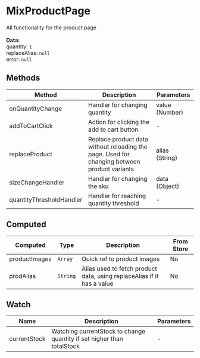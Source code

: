 # MixProductPage

All functionality for the product page<br><br> **Data:**<br> quantity: `1`<br> replaceAlias: `null`<br> error: `null`

## Methods

<!-- @vuese:MixProductPage:methods:start -->
|Method|Description|Parameters|
|---|---|---|
|onQuantityChange|Handler for changing quantity|value (Number)|
|addToCartClick|Action for clicking the add to cart button|-|
|replaceProduct|Replace product data without reloading the page. Used for changing between product variants|alias (String)|
|sizeChangeHandler|Handler for changing the sku|data (Object)|
|quantityThresholdHandler|Handler for reaching quantity threshold|-|

<!-- @vuese:MixProductPage:methods:end -->


## Computed

<!-- @vuese:MixProductPage:computed:start -->
|Computed|Type|Description|From Store|
|---|---|---|---|
|productImages|`Array`|Quick ref to product images|No|
|prodAlias|`String`|Alias used to fetch product data, using replaceAlias if it has a value|No|

<!-- @vuese:MixProductPage:computed:end -->


## Watch

<!-- @vuese:MixProductPage:watch:start -->
|Name|Description|Parameters|
|---|---|---|
|currentStock|Watching currentStock to change quantity if set higher than totalStock|-|

<!-- @vuese:MixProductPage:watch:end -->


